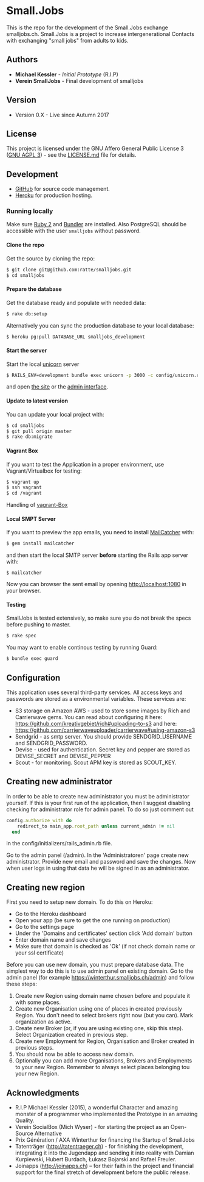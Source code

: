 # Small.Jobs

This is the repo for the development of the Small.Jobs exchange smalljobs.ch.
Small.Jobs is a project to increase intergenerational Contacts with exchanging "small jobs" from adults to kids.

## Authors

* **Michael Kessler** - *Initial Prototype* (R.I.P)
* **Verein SmallJobs** - Final development of smalljobs

## Version
* Version 0.X - Live since Autumn 2017

## License

This project is licensed under the GNU Affero General Public License 3 ([GNU AGPL 3](https://www.gnu.org/licenses/agpl-3.0.html)) - see the [LICENSE.md](LICENSE.md) file for details.


## Development

* [GitHub](https://github.com/smalljobs/smalljobs) for source code management.
* [Heroku](https://dashboard.heroku.com/apps/smalljobs/resources) for production hosting.

### Running locally

Make sure [Ruby 2](https://www.ruby-lang.org/en/) and [Bundler](http://bundler.io/) are installed. Also PostgreSQL
should be accessible with the user `smalljobs` without password.


#### Clone the repo

Get the source by cloning the repo:

```bash
$ git clone git@github.com:ratte/smalljobs.git
$ cd smalljobs
```

#### Prepare the database

Get the database ready and populate with needed data:

```bash
$ rake db:setup
```

Alternatively you can sync the production database to your local database:

```bash
$ heroku pg:pull DATABASE_URL smalljobs_development
```

#### Start the server

Start the local [unicorn](http://unicorn.bogomips.org/) server

```bash
$ RAILS_ENV=development bundle exec unicorn -p 3000 -c config/unicorn.rb
```

and open [the site](http://dev.smalljobs.ch:3000/) or the [admin interface](http://dev.smalljobs.ch:3000/admin).


#### Update to latest version

You can update your local project with:

```bash
$ cd smalljobs
$ git pull origin master
$ rake db:migrate
```

#### Vagrant Box

If you want to test the Application in a proper environment, use Vagrant/Virtualbox for testing:

```bash
$ vagrant up
$ ssh vagrant
$ cd /vagrant
```
Handling of [vagrant-Box](/puppet/README.md)

#### Local SMPT Server

If you want to preview the app emails, you need to install [MailCatcher](http://mailcatcher.me/) with:

```bash
$ gem install mailcatcher
```

and then start the local SMTP server **before** starting the Rails app server with:

```bah
$ mailcatcher
```

Now you can browser the sent email by opening [http://localhost:1080](http://localhost:1080) in your browser.

#### Testing

SmallJobs is tested extensively, so make sure you do not break the specs before pushing to master.

```bash
$ rake spec
```

You may want to enable continous testing by running Guard:

```bash
$ bundle exec guard
```

## Configuration

This application uses several third-party services. All access keys and passwords are stored as a environmental variables.
These services are:
* S3 storage on Amazon AWS - used to store some images by Rich and Carrierwave gems. You can read about configuring it here: https://github.com/kreativgebiet/rich#uploading-to-s3 and here: https://github.com/carrierwaveuploader/carrierwave#using-amazon-s3
* Sendgrid - as smtp server. You should provide SENDGRID_USERNAME and SENDGRID_PASSWORD.
* Devise - used for authentication. Secret key and pepper are stored as DEVISE_SECRET and DEVISE_PEPPER
* Scout - for monitoring. Scout APM key is stored as SCOUT_KEY.

## Creating new administrator

In order to be able to create new administrator you must be administrator yourself.
If this is your first run of the application, then I suggest disabling checking for administrator role for admin panel.
To do so just comment out 
```ruby
config.authorize_with do
    redirect_to main_app.root_path unless current_admin != nil
  end
```
in the config/initializers/rails_admin.rb file.

Go to the admin panel (/admin). In the 'Administratoren' page create new administrator. Provide new email and password and save the changes.
Now when user logs in using that data he will be signed in as an administrator.

## Creating new region

First you need to setup new domain. To do this on Heroku:
* Go to the Heroku dashboard
* Open your app (be sure to get the one running on production)
* Go to the settings page
* Under the 'Domains and certificates' section click 'Add domain' button
* Enter domain name and save changes
* Make sure that domain is checked as 'Ok' (if not check domain name or your ssl certificate)

Before you can use new domain, you must prepare database data. The simplest way to do this is to use admin panel on existing domain.
Go to the admin panel (for example https://winterthur.smalljobs.ch/admin) and follow these steps:
1. Create new Region using domain name chosen before and populate it with some places.
2. Create new Organisation using one of places in created previously Region. You don't need to select brokers right now (but you can). Mark organization as active.
3. Create new Broker (or, if you are using existing one, skip this step). Select Organization created in previous step.
4. Create new Employment for Region, Organisation and Broker created in previous steps.
5. You should now be able to access new domain.
6. Optionally you can add more Organisations, Brokers and Employments to your new Region. Remember to always select places belonging tou your new Region.

## Acknowledgments
* R.I.P Michael Kessler (2015), a wonderful Character and amazing monster of a programmer who implemented the Prototype in an amazing Quality.
* Verein SocialBox (Mich Wyser) - for starting the project as an Open-Source Alternative
* Prix Génération / AXA Winterthur for financing the Startup of SmallJobs
* Tatenträger (http://tatentraeger.ch) - for finishing the development, integrating it into the Jugendapp and sending it into reality with Damian Kurpiewski, Hubert Burdach, Łukasz Bojarski and Rafael Freuler.
* Joinapps (http://joinapps.ch) – for their faith in the project and financial support for the final stretch of development before the public release.